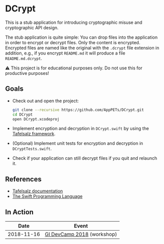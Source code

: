 # DCrypt

This is a stub application for introducing cryptographic misuse and cryptographic API design.

The stub application is quite simple: You can drop files into the application in order to encrypt or decrypt files. Only the content is encrypted. Encrypted files are named like the original with the `.dcrypt` file extension in addition, e.g., if you encrypt `README.md` it will produce a file `README.md.dcrypt`.

⚠️ This project is for educational purposes only. Do not use this for productive purposes!

## Goals

- Check out and open the project:

  ```sh
  git clone --recursive https://github.com/AppPETs/DCrypt.git
  cd DCrypt
  open DCrypt.xcodeproj
  ```

- Implement encryption and decryption in `DCrypt.swift` by using the [Tafelsalz framework](https://blochberger.github.io/Tafelsalz).

- (Optional) Implement unit tests for encryption and decryption in `DCryptTests.swift`.

- Check if your application can still decrypt files if you quit and relaunch it.

## References

- [Tafelsalz documentation](https://blochberger.github.io/Tafelsalz)
- [The Swift Programming Language](https://docs.swift.org/swift-book/)

## In Action

| Date       | Event                                                      |
| ---------- | ---------------------------------------------------------- |
| 2018-11-16 | [GI DevCamp 2018](https://hamburg.dev-camp.com) (workshop) |

